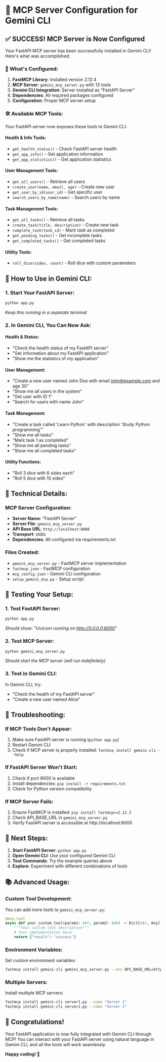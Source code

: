 # 🚀 MCP Server Configuration for Gemini CLI

## ✅ **SUCCESS! MCP Server is Now Configured**

Your FastAPI MCP server has been successfully installed in Gemini CLI! Here's what was accomplished:

### 🎯 **What's Configured:**

1. **FastMCP Library**: Installed version 2.12.4
2. **MCP Server**: `gemini_mcp_server.py` with 13 tools
3. **Gemini CLI Integration**: Server installed as "FastAPI Server"
4. **Dependencies**: All required packages configured
5. **Configuration**: Proper MCP server setup

### 🛠️ **Available MCP Tools:**

Your FastAPI server now exposes these tools to Gemini CLI:

#### **Health & Info Tools:**
- `get_health_status()` - Check FastAPI server health
- `get_app_info()` - Get application information
- `get_app_statistics()` - Get application statistics

#### **User Management Tools:**
- `get_all_users()` - Retrieve all users
- `create_user(name, email, age)` - Create new user
- `get_user_by_id(user_id)` - Get specific user
- `search_users_by_name(name)` - Search users by name

#### **Task Management Tools:**
- `get_all_tasks()` - Retrieve all tasks
- `create_task(title, description)` - Create new task
- `complete_task(task_id)` - Mark task as completed
- `get_pending_tasks()` - Get incomplete tasks
- `get_completed_tasks()` - Get completed tasks

#### **Utility Tools:**
- `roll_dice(sides, count)` - Roll dice with custom parameters

## 🎉 **How to Use in Gemini CLI:**

### **1. Start Your FastAPI Server:**
```bash
python app.py
```
*Keep this running in a separate terminal*

### **2. In Gemini CLI, You Can Now Ask:**

#### **Health & Status:**
- "Check the health status of my FastAPI server"
- "Get information about my FastAPI application"
- "Show me the statistics of my application"

#### **User Management:**
- "Create a new user named John Doe with email john@example.com and age 30"
- "Show me all users in the system"
- "Get user with ID 1"
- "Search for users with name John"

#### **Task Management:**
- "Create a task called 'Learn Python' with description 'Study Python programming'"
- "Show me all tasks"
- "Mark task 1 as completed"
- "Show me all pending tasks"
- "Show me all completed tasks"

#### **Utility Functions:**
- "Roll 3 dice with 6 sides each"
- "Roll 5 dice with 10 sides"

## 🔧 **Technical Details:**

### **MCP Server Configuration:**
- **Server Name**: "FastAPI Server"
- **Server File**: `gemini_mcp_server.py`
- **API Base URL**: `http://localhost:8000`
- **Transport**: stdio
- **Dependencies**: All configured via requirements.txt

### **Files Created:**
- `gemini_mcp_server.py` - FastMCP server implementation
- `fastmcp.json` - FastMCP configuration
- `mcp_config.json` - Gemini CLI configuration
- `setup_gemini_mcp.py` - Setup script

## 🧪 **Testing Your Setup:**

### **1. Test FastAPI Server:**
```bash
python app.py
```
*Should show: "Uvicorn running on http://0.0.0.0:8000"*

### **2. Test MCP Server:**
```bash
python gemini_mcp_server.py
```
*Should start the MCP server (will run indefinitely)*

### **3. Test in Gemini CLI:**
In Gemini CLI, try:
- "Check the health of my FastAPI server"
- "Create a new user named Alice"

## 🚨 **Troubleshooting:**

### **If MCP Tools Don't Appear:**
1. Make sure FastAPI server is running (`python app.py`)
2. Restart Gemini CLI
3. Check if MCP server is properly installed: `fastmcp install gemini-cli --help`

### **If FastAPI Server Won't Start:**
1. Check if port 8000 is available
2. Install dependencies: `pip install -r requirements.txt`
3. Check for Python version compatibility

### **If MCP Server Fails:**
1. Ensure FastMCP is installed: `pip install fastmcp>=2.12.3`
2. Check API_BASE_URL in `gemini_mcp_server.py`
3. Verify FastAPI server is accessible at http://localhost:8000

## 🎯 **Next Steps:**

1. **Start FastAPI Server**: `python app.py`
2. **Open Gemini CLI**: Use your configured Gemini CLI
3. **Test Commands**: Try the example queries above
4. **Explore**: Experiment with different combinations of tools

## 📚 **Advanced Usage:**

### **Custom Tool Development:**
You can add more tools to `gemini_mcp_server.py`:

```python
@mcp.tool
async def your_custom_tool(param1: str, param2: int) -> Dict[str, Any]:
    """Your custom tool description"""
    # Your implementation here
    return {"result": "success"}
```

### **Environment Variables:**
Set custom environment variables:
```bash
fastmcp install gemini-cli gemini_mcp_server.py --env API_BASE_URL=http://your-server.com
```

### **Multiple Servers:**
Install multiple MCP servers:
```bash
fastmcp install gemini-cli server1.py --name "Server 1"
fastmcp install gemini-cli server2.py --name "Server 2"
```

## 🎉 **Congratulations!**

Your FastAPI application is now fully integrated with Gemini CLI through MCP! You can interact with your FastAPI server using natural language in Gemini CLI, and all the tools will work seamlessly.

**Happy coding! 🚀**
